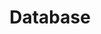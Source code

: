 ---
layout: database-doc
title: Database
svg: database
permalink: /database/
date_updated: "August 18, 2022"
completion_time: 40 Hours
---